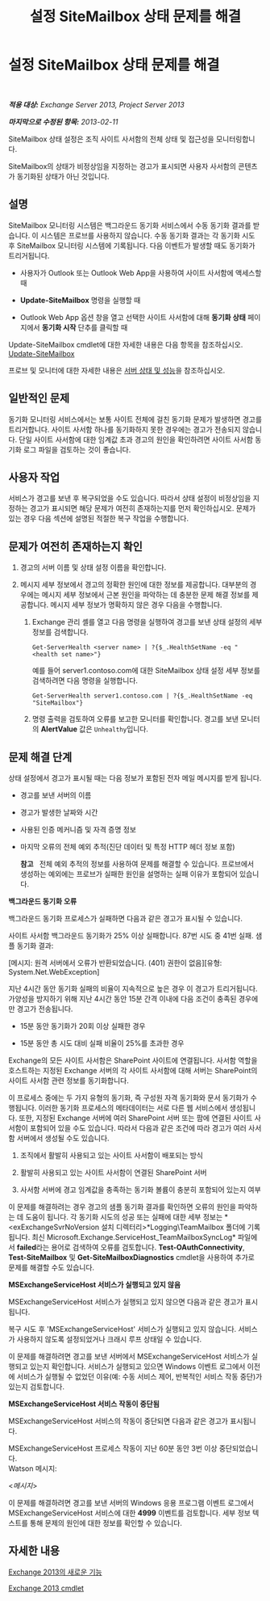 ﻿---
title: 설정 SiteMailbox 상태 문제를 해결
TOCTitle: 설정 SiteMailbox 상태 문제를 해결
ms:assetid: ac00985c-c9a5-44bf-b152-4b99d8ae24ed
ms:mtpsurl: https://technet.microsoft.com/ko-kr/library/ms.exch.scom.sitemailbox(v=EXCHG.150)
ms:contentKeyID: 53275594
ms.date: 03/06/2017
mtps_version: v=EXCHG.150
ms.translationtype: MT
---

# 설정 SiteMailbox 상태 문제를 해결

 

_**적용 대상:** Exchange Server 2013, Project Server 2013_

_**마지막으로 수정된 항목:** 2013-02-11_

SiteMailbox 상태 설정은 조직 사이트 사서함의 전체 상태 및 접근성을 모니터링합니다.

SiteMailbox의 상태가 비정상임을 지정하는 경고가 표시되면 사용자 사서함의 콘텐츠가 동기화된 상태가 아닌 것입니다.

## 설명

SiteMailbox 모니터링 시스템은 백그라운드 동기화 서비스에서 수동 동기화 결과를 받습니다. 이 시스템은 프로브를 사용하지 않습니다. 수동 동기화 결과는 각 동기화 시도 후 SiteMailbox 모니터링 시스템에 기록됩니다. 다음 이벤트가 발생할 때도 동기화가 트리거됩니다.

  - 사용자가 Outlook 또는 Outlook Web App을 사용하여 사이트 사서함에 액세스할 때

  - **Update-SiteMailbox** 명령을 실행할 때

  - Outlook Web App 옵션 창을 열고 선택한 사이트 사서함에 대해 **동기화 상태** 페이지에서 **동기화 시작** 단추를 클릭할 때

Update-SiteMailbox cmdlet에 대한 자세한 내용은 다음 항목을 참조하십시오. [Update-SiteMailbox](https://technet.microsoft.com/ko-kr/library/jj218690\(v=exchg.150\))

프로브 및 모니터에 대한 자세한 내용은 [서버 상태 및 성능](https://technet.microsoft.com/ko-kr/library/jj150551\(v=exchg.150\))을 참조하십시오.

## 일반적인 문제

동기화 모니터링 서비스에서는 보통 사이트 전체에 걸친 동기화 문제가 발생하면 경고를 트리거합니다. 사이트 사서함 하나를 동기화하지 못한 경우에는 경고가 전송되지 않습니다. 단일 사이트 사서함에 대한 임계값 초과 경고의 원인을 확인하려면 사이트 사서함 동기화 로그 파일을 검토하는 것이 좋습니다.

## 사용자 작업

서비스가 경고를 보낸 후 복구되었을 수도 있습니다. 따라서 상태 설정이 비정상임을 지정하는 경고가 표시되면 해당 문제가 여전히 존재하는지를 먼저 확인하십시오. 문제가 있는 경우 다음 섹션에 설명된 적절한 복구 작업을 수행합니다.

## 문제가 여전히 존재하는지 확인

1.  경고의 서버 이름 및 상태 설정 이름을 확인합니다.

2.  메시지 세부 정보에서 경고의 정확한 원인에 대한 정보를 제공합니다. 대부분의 경우에는 메시지 세부 정보에서 근본 원인을 파악하는 데 충분한 문제 해결 정보를 제공합니다. 메시지 세부 정보가 명확하지 않은 경우 다음을 수행합니다.
    
    1.  Exchange 관리 셸를 열고 다음 명령을 실행하여 경고를 보낸 상태 설정의 세부 정보를 검색합니다.
        
            Get-ServerHealth <server name> | ?{$_.HealthSetName -eq "<health set name>"}
        
        예를 들어 server1.contoso.com에 대한 SiteMailbox 상태 설정 세부 정보를 검색하려면 다음 명령을 실행합니다.
        
            Get-ServerHealth server1.contoso.com | ?{$_.HealthSetName -eq "SiteMailbox"}
    
    2.  명령 출력을 검토하여 오류를 보고한 모니터를 확인합니다. 경고를 보낸 모니터의 **AlertValue** 값은 `Unhealthy`입니다.

## 문제 해결 단계

상태 설정에서 경고가 표시될 때는 다음 정보가 포함된 전자 메일 메시지를 받게 됩니다.

  - 경고를 보낸 서버의 이름

  - 경고가 발생한 날짜와 시간

  - 사용된 인증 메커니즘 및 자격 증명 정보

  - 마지막 오류의 전체 예외 추적(진단 데이터 및 특정 HTTP 헤더 정보 포함)  
    
    **참고**   전체 예외 추적의 정보를 사용하여 문제를 해결할 수 있습니다. 프로브에서 생성하는 예외에는 프로브가 실패한 원인을 설명하는 실패 이유가 포함되어 있습니다.

**백그라운드 동기화 오류**

백그라운드 동기화 프로세스가 실패하면 다음과 같은 경고가 표시될 수 있습니다.

사이트 사서함 백그라운드 동기화가 25% 이상 실패합니다. 87번 시도 중 41번 실패. 샘플 동기화 결과:

\[메시지: 원격 서버에서 오류가 반환되었습니다. (401) 권한이 없음\]\[유형: System.Net.WebException\]

지난 4시간 동안 동기화 실패의 비율이 지속적으로 높은 경우 이 경고가 트리거됩니다. 가양성을 방지하기 위해 지난 4시간 동안 15분 간격 이내에 다음 조건이 충족된 경우에만 경고가 전송됩니다.

  - 15분 동안 동기화가 20회 이상 실패한 경우

  - 15분 동안 총 시도 대비 실패 비율이 25%를 초과한 경우

Exchange의 모든 사이트 사서함은 SharePoint 사이트에 연결됩니다. 사서함 역할을 호스트하는 지정된 Exchange 서버의 각 사이트 사서함에 대해 서버는 SharePoint의 사이트 사서함 관련 정보를 동기화합니다.

이 프로세스 중에는 두 가지 유형의 동기화, 즉 구성원 자격 동기화와 문서 동기화가 수행됩니다. 이러한 동기화 프로세스의 메타데이터는 서로 다른 웹 서비스에서 생성됩니다. 또한, 지정된 Exchange 서버에 여러 SharePoint 서버 또는 팜에 연결된 사이트 사서함이 포함되어 있을 수도 있습니다. 따라서 다음과 같은 조건에 따라 경고가 여러 사서함 서버에서 생성될 수도 있습니다.

1.  조직에서 활발히 사용되고 있는 사이트 사서함이 배포되는 방식

2.  활발히 사용되고 있는 사이트 사서함이 연결된 SharePoint 서버

3.  사서함 서버에 경고 임계값을 충족하는 동기화 볼륨이 충분히 포함되어 있는지 여부

이 문제를 해결하려는 경우 경고의 샘플 동기화 결과를 확인하면 오류의 원인을 파악하는 데 도움이 됩니다. 각 동기화 시도의 성공 또는 실패에 대한 세부 정보는 *\<exExchangeSvrNoVersion 설치 디렉터리\>*Logging\\TeamMailbox 폴더에 기록됩니다. 최신 Microsoft.Exchange.ServiceHost\_TeamMailboxSyncLog\* 파일에서 **failed**라는 용어로 검색하여 오류를 검토합니다. **Test-OAuthConnectivity**, **Test-SiteMailbox** 및 **Get-SiteMailboxDiagnostics** cmdlet을 사용하여 추가로 문제를 해결할 수도 있습니다.

**MSExchangeServiceHost 서비스가 실행되고 있지 않음**

MSExchangeServiceHost 서비스가 실행되고 있지 않으면 다음과 같은 경고가 표시됩니다.

복구 시도 후 'MSExchangeServiceHost' 서비스가 실행되고 있지 않습니다. 서비스가 사용하지 않도록 설정되었거나 크래시 루프 상태일 수 있습니다.

이 문제를 해결하려면 경고를 보낸 서버에서 MSExchangeServiceHost 서비스가 실행되고 있는지 확인합니다. 서비스가 실행되고 있으면 Windows 이벤트 로그에서 이전에 서비스가 실행될 수 없었던 이유(예: 수동 서비스 제어, 반복적인 서비스 작동 중단)가 있는지 검토합니다.

**MSExchangeServiceHost 서비스 작동이 중단됨**

MSExchangeServiceHost 서비스의 작동이 중단되면 다음과 같은 경고가 표시됩니다.

MSExchangeServiceHost 프로세스 작동이 지난 60분 동안 3번 이상 중단되었습니다.  
Watson 메시지:

\<*메시지*\>

이 문제를 해결하려면 경고를 보낸 서버의 Windows 응용 프로그램 이벤트 로그에서 MSExchangeServiceHost 서비스에 대한 **4999** 이벤트를 검토합니다. 세부 정보 텍스트를 통해 문제의 원인에 대한 정보를 확인할 수 있습니다.

## 자세한 내용

[Exchange 2013의 새로운 기능](https://technet.microsoft.com/ko-kr/library/jj150540\(v=exchg.150\))

[Exchange 2013 cmdlet](https://technet.microsoft.com/ko-kr/library/bb124413\(v=exchg.150\))

